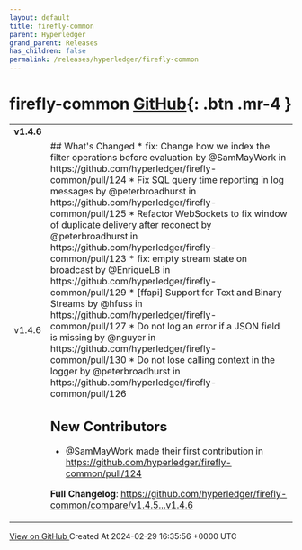 ```yaml
---
layout: default
title: firefly-common
parent: Hyperledger
grand_parent: Releases
has_children: false
permalink: /releases/hyperledger/firefly-common
---
```


# firefly-common <span class="fs-3 right-align">[GitHub](https://github.com/hyperledger/firefly-common){: .btn .mr-4 }</span>


<div>
    <table>
        <tr>
            <td colspan="2">
                <b>
                    v1.4.6
                </b>
            </td>
        </tr>
        <tr>
            <td>
                <span class="chip">
                    v1.4.6
                </span>
            </td>
            <td>
                ## What's Changed
* fix: Change how we index the filter operations before evaluation by @SamMayWork in https://github.com/hyperledger/firefly-common/pull/124
* Fix SQL query time reporting in log messages by @peterbroadhurst in https://github.com/hyperledger/firefly-common/pull/125
* Refactor WebSockets to fix window of duplicate delivery after reconect by @peterbroadhurst in https://github.com/hyperledger/firefly-common/pull/123
* fix: empty stream state on broadcast by @EnriqueL8 in https://github.com/hyperledger/firefly-common/pull/129
* [ffapi] Support for Text and Binary Streams by @hfuss in https://github.com/hyperledger/firefly-common/pull/127
* Do not log an error if a JSON field is missing by @nguyer in https://github.com/hyperledger/firefly-common/pull/130
* Do not lose calling context in the logger by @peterbroadhurst in https://github.com/hyperledger/firefly-common/pull/126

## New Contributors
* @SamMayWork made their first contribution in https://github.com/hyperledger/firefly-common/pull/124

**Full Changelog**: https://github.com/hyperledger/firefly-common/compare/v1.4.5...v1.4.6
            </td>
        </tr>
    </table>
    <a href="https://github.com/hyperledger/firefly-common/releases/tag/v1.4.6" class=".btn">
        View on GitHub
    </a>
    <span class="right-align">
        Created At 2024-02-29 16:35:56 +0000 UTC
    </span>
</div>

